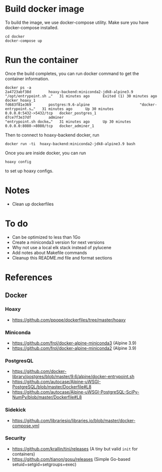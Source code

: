 # Build docker image
To build the image, we use docker-compose utility. Make sure you have docker-compose installed. 
```ssh
cd docker
docker-compose up
```

# Run the container
Once the build completes, you can run docker command to get the container information. 
```ssh
docker ps -a 
2a4723abf38d        hoaxy-backend:miniconda2-jdk8-alpine3.9   "/opt/entrypoint.sh …"   31 minutes ago      Exited (1) 30 minutes ago                                docker_hoaxy_1
fd683f81e369        postgres:9.6-alpine                       "docker-entrypoint.s…"   31 minutes ago      Up 30 minutes                   0.0.0.0:5432->5432/tcp   docker_postgres_1
d7ce7f3e37df        adminer                                   "entrypoint.sh docke…"   31 minutes ago      Up 30 minutes                   0.0.0.0:8080->8080/tcp   docker_adminer_1

```

Then to connect to hoaxy-backend docker, run
```ssh
docker run -ti  hoaxy-backend:miniconda2-jdk8-alpine3.9 bash
```

Once you are inside docker, you can run
```ssh
hoaxy config
```
to set up hoaxy configs. 
 
# Notes
- Clean up dockerfiles

# To do
- Can be optimized to less than 1Go
- Create a miniconda3 version for next versions
- Why not use a local elk stack instead of pylucene
- Add notes about Makefile commands
- Cleanup this README.md file and format sections

# References
## Docker
### Hoaxy
- https://github.com/ppope/dockerfiles/tree/master/hoaxy
### Miniconda
- https://github.com/frol/docker-alpine-miniconda3 (Alpine 3.9)
- https://github.com/frol/docker-alpine-miniconda2 (Alpine 3.9)
### PostgresQL
- https://github.com/docker-library/postgres/blob/master/9.6/alpine/docker-entrypoint.sh
- https://github.com/autocase/Alpine-uWSGI-PostgreSQL/blob/master/Dockerfile#L8
- https://github.com/autocase/Alpine-uWSGI-PostgreSQL-SciPy-NumPy/blob/master/Dockerfile#L8
### Sidekick
- https://github.com/librariesio/libraries.io/blob/master/docker-compose.yml
### Security
- https://github.com/krallin/tini/releases (A tiny but valid `init` for containers)
- https://github.com/tianon/gosu/releases (Simple Go-based setuid+setgid+setgroups+exec)
